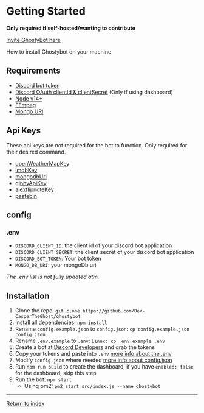# Getting Started

**Only required if self-hosted/wanting to contribute**

[Invite GhostyBot here](https://discord.com/oauth2/authorize?client_id=632843197600759809&scope=bot&permissions=8)

How to install Ghostybot on your machine

## Requirements

- [Discord bot token](https://discord.com/developers/applications)
- [Discord OAuth clientId & clientSecret](https://discord.com/developers/applications) (Only if using dashboard)
- [Node v14+](https://nodejs.org/)
- [FFmpeg](https://ffmpeg.org/download.html)
- [Mongo URI](https://www.mongodb.com/)

## Api Keys

These api keys are not required for the bot to function. Only required for their desired command.

- [openWeatherMapKey](https://openweathermap.org/)
- [imdbKey](https://www.omdbapi.com/apikey.aspx)
- [mongodbUri](https://www.mongodb.com/cloud/atlas)
- [giphyApiKey](https://developers.giphy.com/)
- [alexflipnoteKey](https://discord.gg/DpxkY3x)
- [pastebin](https://pastebin.com/doc_api)

## config

### .env

- `DISCORD_CLIENT_ID`: the client id of your discord bot application
- `DISCORD_CLIENT_SECRET`: the client secret of your discord bot application
- `DISCORD_BOT_TOKEN`: Your bot token
- `MONGO_DB_URI`: your mongoDb uri

_The .env list is not fully updated atm._

## Installation

1. Clone the repo: `git clone https://github.com/Dev-CasperTheGhost/ghostybot`
2. Install all dependencies: `npm install`
3. Rename `config.example.json` to `config.json`: `cp config.example.json config.json`
4. Rename `.env.example` to `.env`: `Linux: cp .env.example .env`
5. Create a bot at [Discord Developers](https://discord.com/developers/applications) and grab the tokens
6. Copy your tokens and paste into `.env` [more info about the .env](#env)
7. Modify `config.json` where needed [more info about config.json](#configjson)
8. Run `npm run build` to create the dashboard, if you have `enabled: false` for the dashboard, skip this step
9. Run the bot: `npm start`
   - Using pm2: `pm2 start src/index.js --name ghostybot`

---

[Return to index](README.md)
